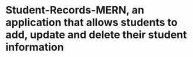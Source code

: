 # Student-Records-MERN, an application that allows students to add, update and delete their student information
